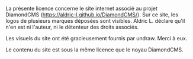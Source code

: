 La présente licence concerne le site internet associé au projet DiamondCMS (https://aldric-l.github.io/DiamondCMS/). 
Sur ce site, les logos de plusieurs marques déposées sont visibles. Aldric L. déclare qu'il n'en est ni l'auteur, ni le détenteur des droits associés.

Les visuels du site ont été gracieusement fournis par undraw. Merci à eux.

Le contenu du site est sous la même licence que le noyau DiamondCMS.